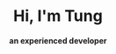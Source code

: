 <div align="center">
  <h1 align="center">Hi, I'm Tung</h1>
  <h4 align="center">an experienced developer</h4>
</div>
